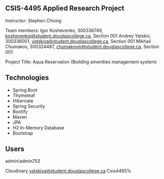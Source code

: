 ## CSIS-4495 Applied Research Project

Instructor: Stephen Chiong


Team members:
Igor Koshevenko, 300336749, koshevenkoi@student.douglascollege.ca, Section 001
Andrey Yatskiv, 300336001, yatskiva@student.douglascollege.ca, Section 001
Mikhail Chumakov, 300324487, chumakovm@student.douglascollege.ca, Section 001


Project Title: Aqua Reservation
(Building amenities management system)


## Technologies
* Spring Boot
* Thymeleaf
* Hibernate
* Spring Security
* Bootify
* Maven
* JPA
* H2 In-Memory Database
* Bootstrap

## Users

admin/admin753


Cloudinary
yatskiva@student.douglascollege.ca
Csis4495%
